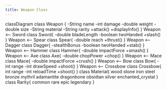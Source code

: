 ```yaml
---
title: Weapon Class
---
```

classDiagram
    class Weapon {
        -String name
        -int damage
        -double weight
        -double size
        -String material
        -String rarity
        +attack()
        +displayInfo()
    }
    Weapon <-- Sword
    class Sword{
        -double bladeLength
        -boolean twoHanded
        +slash()
    }
    Weapon <-- Spear
    class Spear{
        -double reach
        +thrust()
    }
    Weapon <-- Dagger
    class Dagger{
        -stealthBonus
        -boolean twoHanded
        +stab()
    }
    Weapon <-- Hammer
    class Hammer{
        -double impactForce
        +smash()
    }
    Weapon <-- Axe
    class Axe{
        -double chopPower
        +chop()
    }
    Weapon <-- Mace
    class Mace{
        -double impactForce
        +crush()
    }
    Weapon <-- Bow
    class Bow{
        -int range
        -int drawSpeed
        +shoot()
    }
    Weapon <-- Crossbow
    class Crossbow{
        int range
        -int reloadTime
        +shoot()
    }
    class Material{
        wood
        stone
        iron
        steel
        bronze
        mythril
        adamantite
        dragonbone
        obsidian
        silver
        enchanted_crystal
    }
    class Rarity{
        common
        rare
        epic
        legendary
    }
```
